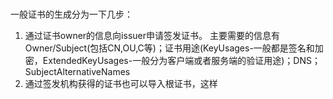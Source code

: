 ###
一般证书的生成分为一下几步：
1. 通过证书owner的信息向issuer申请签发证书。
    主要需要的信息有 Owner/Subject(包括CN,OU,C等)；证书用途(KeyUsages-一般都是签名和加密，ExtendedKeyUsages-一般分为客户端或者服务端的验证用途)；DNS；SubjectAlternativeNames
2. 通过签发机构获得的证书也可以导入根证书，这样